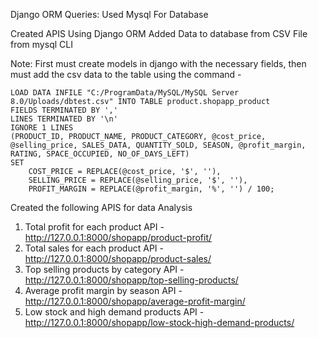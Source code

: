 Django ORM Queries:
Used Mysql For Database 

Created APIS Using Django ORM 
Added Data to database from CSV File from mysql CLI 

Note: First must create models in django with the necessary fields, then must add the csv data to the table using the command - 

    LOAD DATA INFILE "C:/ProgramData/MySQL/MySQL Server 8.0/Uploads/dbtest.csv" INTO TABLE product.shopapp_product
    FIELDS TERMINATED BY ','
    LINES TERMINATED BY '\n'
    IGNORE 1 LINES
    (PRODUCT_ID, PRODUCT_NAME, PRODUCT_CATEGORY, @cost_price, @selling_price, SALES_DATA, QUANTITY_SOLD, SEASON, @profit_margin, RATING, SPACE_OCCUPIED, NO_OF_DAYS_LEFT)
    SET 
        COST_PRICE = REPLACE(@cost_price, '$', ''),
        SELLING_PRICE = REPLACE(@selling_price, '$', ''),
        PROFIT_MARGIN = REPLACE(@profit_margin, '%', '') / 100;



Created the following APIS for data Analysis
  1. Total profit for each product API - http://127.0.0.1:8000/shopapp/product-profit/
  2. Total sales for each product API - http://127.0.0.1:8000/shopapp/product-sales/
  3. Top selling products by category API - http://127.0.0.1:8000/shopapp/top-selling-products/
  4. Average profit margin by season API - http://127.0.0.1:8000/shopapp/average-profit-margin/
  5. Low stock and high demand products API - http://127.0.0.1:8000/shopapp/low-stock-high-demand-products/


